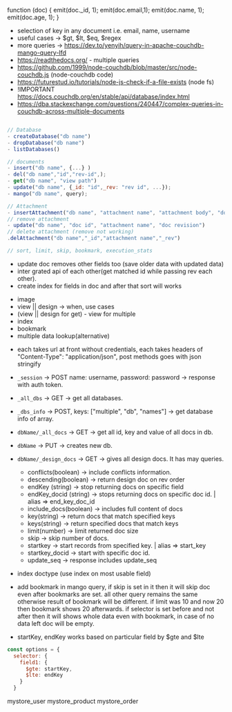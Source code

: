 function (doc) {
emit(doc.\_id, 1);
emit(doc.email,1);
emit(doc.name, 1);
emit(doc.age, 1);
}

<!-- selector and fields -->

- selection of key in any document i.e. email, name, username
- useful cases -> $gt, $lt, $eq, $regex
- more queries -> https://dev.to/yenyih/query-in-apache-couchdb-mango-query-lfd
- https://readthedocs.org/ - multiple queries
- https://github.com/1999/node-couchdb/blob/master/src/node-couchdb.js (node-couchdb code)
- https://futurestud.io/tutorials/node-js-check-if-a-file-exists (node fs)
- !IMPORTANT https://docs.couchdb.org/en/stable/api/database/index.html
- https://dba.stackexchange.com/questions/240447/complex-queries-in-couchdb-across-multiple-documents

<!-- methods -->

```js

// Database
- createDatabase("db name")
- dropDatabase("db name")
- listDatabases()

// documents
- insert("db name", {...} )
- del("db name","id","rev-id",);
- get("db name", "view path")
- update("db name", {_id: "id",_rev: "rev id", ...});
- mango("db name", query);

// Attachment
- insertAttachment("db name", "attachment name", "attachment body", "doc revision")
// remove attachment
- update("db name", "doc id", "attachment name", "doc revision")
// delete attachment (remove not working)
.delAttachment("db name","_id","attachment name","_rev")

// sort, limit, skip, bookmark, execution_stats
```

- update doc removes other fields too (save older data with updated data)
- inter grated api of each other(get matched id while passing rev each other).
- create index for fields in doc and after that sort will works

<!-- this -->

- image
- view || design -> when, use cases
- (view || design for get) - view for multiple
- index
- bookmark
- multiple data lookup(alternative)

<!-- through url -->

- each takes url at front without credentials, each takes headers of "Content-Type": "application/json", post methods goes with json stringify
- `_session` -> POST name: username, password: password -> response with auth token.
- `_all_dbs` -> GET -> get all databases.
- `_dbs_info` -> POST, keys: ["multiple", "db", "names"] -> get database info of array.
- `dbName/_all_docs` -> GET -> get all id, key and value of all docs in db.
- `dbName` -> PUT -> creates new db.
- `dbName/_design_docs` -> GET -> gives all design docs. It has may queries.

  - conflicts(boolean) -> include conflicts information.
  - descending(boolean) -> return design doc on rev order
  - endKey (string) -> stop returning docs on specific field
  - endKey_docid (string) -> stops returning docs on specific doc id. | alias => end_key_doc_id
  - include_docs(boolean) -> includes full content of docs
  - key(string) -> return docs that match specified keys
  - keys(string) -> return specified docs that match keys
  - limit(number) -> limit returned doc size
  - skip -> skip number of docs.
  - startkey -> start records from specified key. | alias => start_key
  - startkey_docid -> start with specific doc id.
  - update_seq -> response includes update_seq

- index doctype (use index on most usable field)
- add bookmark in mango query, if skip is set in it then it will skip doc even after bookmarks are set. all other query remains the same otherwise result of bookmark will be different. if limit was 10 and now 20 then bookmark shows 20 afterwards. if selector is set before and not after then it will shows whole data even with bookmark, in case of no data left doc will be empty.
- startKey, endKey works based on particular field by $gte and $lte

```js
const options = {
  selector: {
    field1: {
      $gte: startKey,
      $lte: endKey
    }
  }
```

mystore_user
mystore_product
mystore_order
